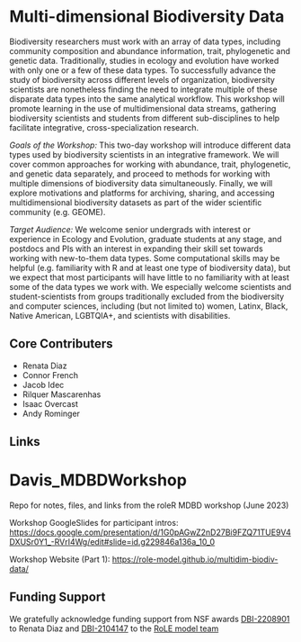 # Multi-dimensional Biodiversity Data

Biodiversity researchers must work with an array of data types, including community composition and abundance information, trait, phylogenetic and genetic data. Traditionally, studies in ecology and evolution have worked with only one or a few of these data types. To successfully advance the study of biodiversity across different levels of organization, biodiversity scientists are nonetheless finding the need to integrate multiple of these disparate data types into the same analytical workflow. This workshop will promote learning in the use of multidimensional data streams, gathering biodiversity scientists and students from different sub-disciplines to help facilitate integrative, cross-specialization research.

*Goals of the Workshop:* This two-day workshop will introduce different data types used by biodiversity scientists in an integrative framework. We will cover common approaches for working with abundance, trait, phylogenetic, and genetic data separately, and proceed to methods for working with multiple dimensions of biodiversity data simultaneously. Finally, we will explore motivations and platforms for archiving, sharing, and accessing multidimensional biodiversity datasets as part of the wider scientific community (e.g. GEOME).

*Target Audience:* We welcome senior undergrads with interest or experience in Ecology and Evolution, graduate students at any stage, and postdocs and PIs with an interest in expanding their skill set towards working with new-to-them data types. Some computational skills may be helpful (e.g. familiarity with R and at least one type of biodiversity data), but we expect that most participants will have little to no familiarity with at least some of the data types we work with. We especially welcome scientists and student-scientists from groups traditionally excluded from the biodiversity and computer sciences, including (but not limited to) women, Latinx, Black, Native American, LGBTQIA+, and scientists with disabilities.

## Core Contributers 

- Renata Diaz
- Connor French
- Jacob Idec
- Rilquer Mascarenhas
- Isaac Overcast
- Andy Rominger

## Links
# Davis_MDBDWorkshop
Repo for notes, files, and links from the roleR MDBD workshop (June 2023)

Workshop GoogleSlides for participant intros: https://docs.google.com/presentation/d/1G0pAGwZ2nD27Bi9FZQ71TUE9V4DXUSr0Y1_-RVrI4Wg/edit#slide=id.g229846a136a_10_0

Workshop Website (Part 1): https://role-model.github.io/multidim-biodiv-data/


## Funding Support

We gratefully acknowledge funding support from NSF awards [DBI-2208901](https://www.nsf.gov/awardsearch/showAward?AWD_ID=2208901&HistoricalAwards=false) to Renata Diaz and [DBI-2104147](https://www.nsf.gov/awardsearch/showAward?AWD_ID=2104147&HistoricalAwards=false) to the [RoLE model team](https://role-model.github.io/)
